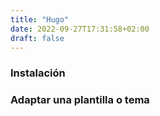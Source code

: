 ```yaml
---
title: "Hugo"
date: 2022-09-27T17:31:58+02:00
draft: false
---
```


### Instalación



### Adaptar una plantilla o tema

